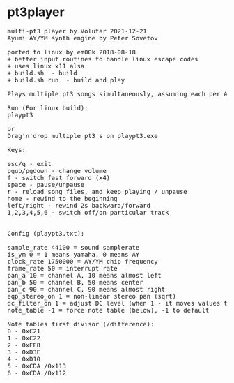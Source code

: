 # pt3player
<pre>
multi-pt3 player by Volutar 2021-12-21
Ayumi AY/YM synth engine by Peter Sovetov

ported to linux by em00k 2018-08-18
+ better input routines to handle linux escape codes
+ uses linux x11 alsa
+ build.sh  - build 
+ build.sh run  - build and play  

Plays multiple pt3 songs simultaneously, assuming each per AY chip, up to 6. 

Run (For linux build):
playpt3 <song1.pt3> <song2.pt3> <song3.pt3>

or
Drag'n'drop multiple pt3's on playpt3.exe

Keys:

esc/q - exit
pgup/pgdown - change volume
f - switch fast forward (x4)
space - pause/unpause
r - reload song files, and keep playing / unpause
home - rewind to the beginning
left/right - rewind 2s backward/forward
1,2,3,4,5,6 - switch off/on particular track


Config (playpt3.txt):

sample_rate 44100 = sound samplerate
is_ym 0 = 1 means yamaha, 0 means AY
clock_rate 1750000 = AY/YM chip frequency
frame_rate 50 = interrupt rate
pan_a 10 = channel A, 10 means almost left
pan_b 50 = channel B, 50 means center
pan_c 90 = channel C, 90 means almost right
eqp_stereo_on 1 = non-linear stereo pan (sqrt)
dc_filter_on 1 = adjust DC level (when 1 - it moves values to center)
note_table -1 = force note table (below), -1 to default

Note tables first divisor (/difference):
0 - 0xC21
1 - 0xC22
2 - 0xEF8
3 - 0xD3E
4 - 0xD10
5 - 0xCDA /0x113
6 - 0xCDA /0x112
</pre>
